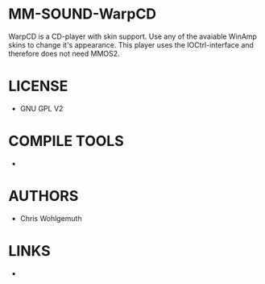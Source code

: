 MM-SOUND-WarpCD
===============

WarpCD is a CD-player with skin support. Use any of the avaiable WinAmp skins to change it's appearance. This player uses the IOCtrl-interface and therefore does not need MMOS2. 

LICENSE
===============
* GNU GPL V2

COMPILE TOOLS
===============
* 

AUTHORS
===============
* Chris Wohlgemuth

LINKS
===============
* 
